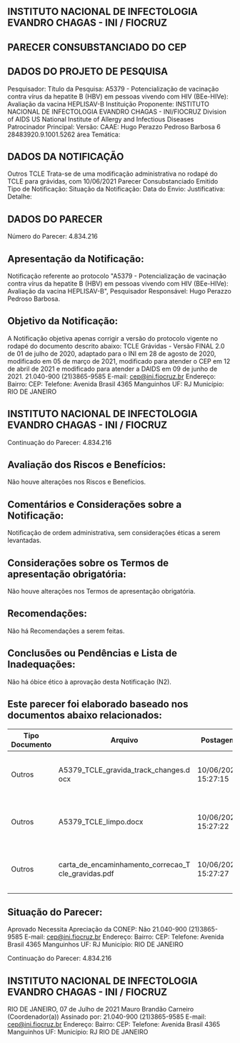## INSTITUTO NACIONAL DE INFECTOLOGIA EVANDRO CHAGAS - INI / FIOCRUZ

## PARECER CONSUBSTANCIADO DO CEP
## DADOS DO PROJETO DE PESQUISA
Pesquisador:
Título da Pesquisa: A5379 - Potencialização de vacinação contra vírus da hepatite B (HBV) em pessoas vivendo com HIV (BEe-HIVe): Avaliação da vacina HEPLISAV-B
Instituição Proponente: INSTITUTO NACIONAL DE INFECTOLOGIA EVANDRO CHAGAS - INI/FIOCRUZ Division of AIDS US National Institute of Allergy and Infectious Diseases Patrocinador Principal:
Versão:
CAAE:
Hugo Perazzo Pedroso Barbosa
6
28483920.9.1001.5262
área Temática:
## DADOS DA NOTIFICAÇÃO
Outros
TCLE
Trata-se de uma modificação administrativa no rodapé do TCLE para grávidas, com
10/06/2021
Parecer Consubstanciado Emitido
Tipo de Notificação:
Situação da Notificação:
Data do Envio:
Justificativa:
Detalhe:
## DADOS DO PARECER
Número do Parecer:
4.834.216
## Apresentação da Notificação:
Notificação referente ao protocolo "A5379 - Potencialização de vacinação contra vírus da hepatite B (HBV) em pessoas vivendo com HIV (BEe-HIVe): Avaliação da vacina HEPLISAV-B",
Pesquisador Responsável: Hugo Perazzo Pedroso Barbosa.
## Objetivo da Notificação:
A Notificação objetiva apenas corrigir a versão do protocolo vigente no rodapé do documento descrito abaixo:
TCLE Grávidas - Versão FINAL 2.0 de 01 de julho de 2020, adaptado para o INI em 28 de agosto de 2020, modificado em 05 de março de 2021, modificado para atender o CEP em 12 de abril de 2021 e modificado para atender a DAIDS em 09 de junho de 2021.
21.040-900
(21)3865-9585
E-mail:
cep@ini.fiocruz.br
Endereço:
Bairro:
CEP:
Telefone:
Avenida Brasil 4365
Manguinhos
UF: RJ
Município:
RIO DE JANEIRO
## INSTITUTO NACIONAL DE INFECTOLOGIA EVANDRO CHAGAS - INI / FIOCRUZ
Continuação do Parecer: 4.834.216
## Avaliação dos Riscos e Benefícios:
Não houve alterações nos Riscos e Benefícios.
## Comentários e Considerações sobre a Notificação:
Notificação de ordem administrativa, sem considerações éticas a serem levantadas.
## Considerações sobre os Termos de apresentação obrigatória:
Não houve alterações nos Termos de apresentação obrigatória.
## Recomendações:
Não há Recomendações a serem feitas.
## Conclusões ou Pendências e Lista de Inadequações:
Não há óbice ético à aprovação desta Notificação (N2).
## Este parecer foi elaborado baseado nos documentos abaixo relacionados:
| Tipo Documento   | Arquivo                                             | Postagem            | Autor                       | Situação   |
|------------------|-----------------------------------------------------|---------------------|-----------------------------|------------|
| Outros           | A5379_TCLE_gravida_track_changes.d ocx              | 10/06/2021 15:27:15 | THIAGO PAIVA NUNES DA SILVA | Postado    |
| Outros           | A5379_TCLE_limpo.docx                               | 10/06/2021 15:27:22 | THIAGO PAIVA NUNES DA SILVA | Postado    |
| Outros           | carta_de_encaminhamento_correcao_T cle_gravidas.pdf | 10/06/2021 15:27:27 | THIAGO PAIVA NUNES DA SILVA | Postado    |
## Situação do Parecer:
Aprovado
Necessita Apreciação da CONEP:
Não
21.040-900
(21)3865-9585
E-mail:
cep@ini.fiocruz.br
Endereço:
Bairro:
CEP:
Telefone:
Avenida Brasil 4365
Manguinhos
UF: RJ
Município:
RIO DE JANEIRO

Continuação do Parecer: 4.834.216
## INSTITUTO NACIONAL DE INFECTOLOGIA EVANDRO CHAGAS - INI / FIOCRUZ
RIO DE JANEIRO, 07 de Julho de 2021
Mauro Brandão Carneiro (Coordenador(a)) Assinado por:
21.040-900
(21)3865-9585
E-mail:
cep@ini.fiocruz.br
Endereço:
Bairro:
CEP:
Telefone:
Avenida Brasil 4365
Manguinhos
UF:
Município:
RJ
RIO DE JANEIRO

